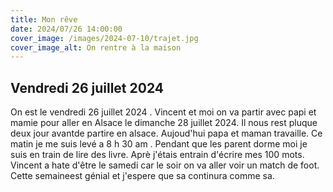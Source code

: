 ```yaml
---
title: Mon rêve
date: 2024/07/26 14:00:00
cover_image: /images/2024-07-10/trajet.jpg
cover_image_alt: On rentre à la maison
---
```

## Vendredi 26 juillet 2024 
On est le vendredi 26 juillet 2024 .
Vincent et moi on va partir avec papi et mamie pour aller en Alsace le dimanche 28 juillet 2024.
Il nous rest pluque deux jour avantde partire en alsace.
Aujoud'hui papa et maman travaille.
Ce matin je me suis levé a 8 h 30 am .
Pendant que les parent dorme moi je suis en train de lire des livre.
Aprè j'étais entrain d'écrire mes 100 mots.
Vincent a hate d'être le samedi car le soir on va aller voir un match de foot.
Cette semaineest génial et j'espere  que sa continura comme sa.